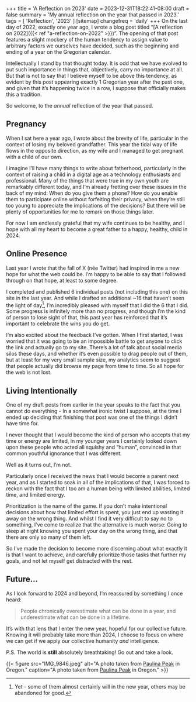 +++
title = 'A Reflection on 2023'
date = 2023-12-31T18:22:41-08:00
draft = false
summary = 'My annual reflection on the year that passed in 2023.'
tags = [
    'Reflection',
    '2023'
]
[sitemap]
    changefreq = 'daily'
+++
On the last day of 2022, exactly one year ago, I wrote a blog post titled “[A reflection on 2022]({{< ref "a-reflection-on-2022" >}})”. The opening of that post features a slight mockery of the human tendency to assign value to arbitrary factors we ourselves have decided, such as the beginning and ending of a year on the Gregorian calendar.

Intellectually I stand by that thought today. It is odd that we have evolved to put such importance in things that, objectively, carry no importance at all. But that is not to say that I believe myself to be above this tendency, as evident by this post appearing exactly 1 Gregorian year after the past one, and given that it’s happening twice in a row, I suppose that officially makes this a tradition.

So welcome, to the *annual* reflection of the year that passed.

## Pregnancy

When I sat here a year ago, I wrote about the brevity of life, particular in the context of losing my beloved grandfather. This year the tidal way of life flows in the opposite direction, as my wife and I managed to get pregnant with a child of our own.

I imagine I’ll have many things to write about fatherhood, particularly in the context of raising a child in a digital age as a technology enthusiasts and professional. Many of the things that were true in my own youth are remarkably different today, and I’m already fretting over these issues in the back of my mind: When do you give them a phone? How do you enable them to participate online without forfeiting their privacy, when they’re still too young to appreciate the implications of the decisions? But there will be plenty of opportunities for me to remark on those things later.

For now I am endlessly grateful that my wife continues to be healthy, and I hope with all my heart to become a great father to a happy, healthy, child in 2024.

## Online Presence

Last year I wrote that the fall of X (née Twitter) had inspired in me a new hope for what the web could be. I’m happy to be able to say that I followed through on that hope, at least to some degree.

I completed and published 6 individual posts (not including this one) on this site in the last year. And while I drafted an additional ~16 that haven’t seen the light of day[^1], I’m incredibly pleased with myself that I did the 6 that I did. Some progress is infinitely more than no progress, and though I’m the kind of person to lose sight of that, this past year has reinforced that it’s important to celebrate the wins you do get.

[^1]: Yet - some of them almost certainly will in the new year, others may be abandoned for good.

I’m also excited about the feedback I’ve gotten. When I first started, I was worried that it was going to be an impossible battle to get anyone to click the link and actually go to my site. There’s a lot of talk about social media silos these days, and whether it’s even possible to drag people out of them, but at least for my very small sample size, my analytics seem to suggest that people actually did browse my page from time to time. So all hope for the web is not lost.

## Living Intentionally

One of my draft posts from earlier in the year speaks to the fact that you cannot do everything - In a somewhat ironic twist I suppose, at the time I ended up deciding that finishing that post was one of the things I didn’t have time for.

I never thought that I would become the kind of person who accepts that my time or energy are limited, in my younger years I certainly looked down upon these people who acted all squishy and “human”, convinced in that common youthful ignorance that I was different.

Well as it turns out, I’m not.

Particularly once I received the news that I would become a parent next year, and as I started to soak in all of the implications of that, I was forced to reckon with the fact that I too am a human being with limited abilities, limited time, and limited energy.

Prioritization is the name of the game. If you don’t make intentional decisions about how that limited effort is spent, you just end up wasting it away on the wrong thing. And whilst I find it very difficult to say no to something, I’ve come to realize that the alternative is much worse: Going to sleep at night knowing you spent your day on the wrong thing, and that there are only so many of them left.

So I’ve made the decision to become more discerning about what exactly it is that I want to achieve, and carefully prioritize those tasks that further my goals, and not let myself get distracted with the rest.

## Future…

As I look forward to 2024 and beyond, I’m reassured by something I once heard:

> People chronically overestimate what can be done in a year, and underestimate what can be done in a lifetime.

It’s with that lens that I enter the new year, hopeful for our collective future. Knowing it will probably take more than 2024, I choose to focus on where we can get if we apply our collective humanity *and* intelligence.

P.S. The world is **still** absolutely breathtaking! Go out and take a look.

{{< figure src="IMG_9846.jpeg" alt="A photo taken from [Paulina Peak](https://en.wikipedia.org/wiki/Paulina_Peak) in Oregon." caption="A photo taken from [Paulina Peak](https://en.wikipedia.org/wiki/Paulina_Peak) in Oregon." >}}
